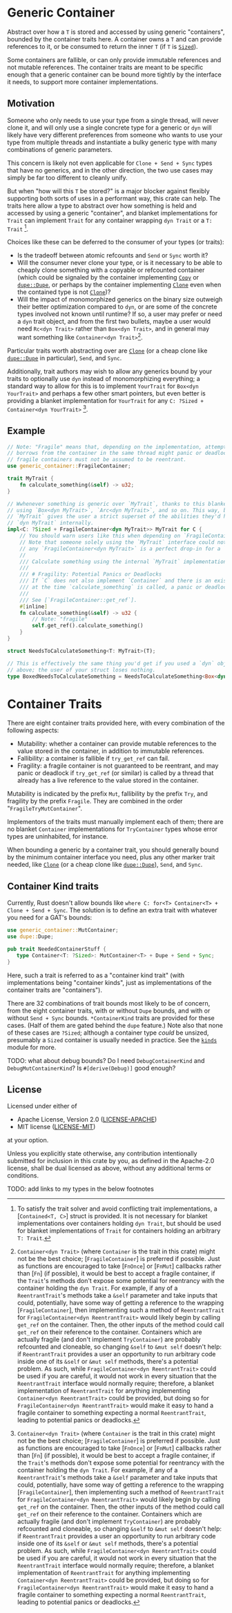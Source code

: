 # Generic Container
Abstract over how a `T` is stored and accessed by using generic "containers", bounded by
the container traits here. A container owns a `T` and can provide references to it, or be
consumed to return the inner `T` (if `T` is [`Sized`]).

Some containers are fallible, or can only provide immutable references and not mutable
references. The container traits are meant to be specific enough that a generic container
can be bound more tightly by the interface it needs, to support more container implementations.

## Motivation

Someone who only needs to use your type from a single thread, will never clone it, and will only
use a single concrete type for a generic or `dyn` will likely have very different preferences
from someone who wants to use your type from multiple threads and instantiate a bulky generic
type with many combinations of generic parameters.

This concern is likely not even applicable for `Clone + Send + Sync` types that have no
generics, and in the other direction, the two use cases may simply be far too different to
cleanly unify.

But when "how will this `T` be stored?" is a major blocker against flexibly supporting both
sorts of uses in a performant way, this crate can help. The traits here allow a type
to abstract over how something is held and accessed by using a generic "container", and
blanket implementations for `Trait` can implement `Trait` for any container wrapping
`dyn Trait` or a `T: Trait` [^blanket-container-t].

Choices like these can be deferred to the consumer of your types (or traits):
- Is the tradeoff between atomic refcounts and `Send` or `Sync` worth it?
- Will the consumer never clone your type, or is it necessary to be able to cheaply clone
  something with a copyable or refcounted container (which could be signaled by the container
  implementing [`Copy`] or [`dupe::Dupe`], or perhaps by the container implementing [`Clone`]
  even when the contained type is not [`Clone`])?
- Will the impact of monomorphized generics on the binary size outweigh their better
  optimization compared to `dyn`, or are some of the concrete types involved not known until
  runtime? If so, a user may prefer or need a `dyn` trait object, and from the first two
  bullets, maybe a user would need `Rc<dyn Trait>` rather than `Box<dyn Trait>`, and in general
  may want something like `Container<dyn Trait>`[^container-dyn-trait].

Particular traits worth abstracting over are [`Clone`] (or a cheap clone like [`dupe::Dupe`]
in particular), `Send`, and `Sync`.

Additionally, trait authors may wish to allow any generics bound by your traits to optionally
use `dyn` instead of monomorphizing everything; a standard way to allow for this is to
implement `YourTrait` for `Box<dyn YourTrait>` and perhaps a few other smart pointers, but even
better is providing a blanket implementation for `YourTrait` for any
`C: ?Sized + Container<dyn YourTrait>` [^container-dyn-trait].

## Example

```rust
// Note: "Fragile" means that, depending on the implementation, attempting to get multiple live
// borrows from the container in the same thread might panic or deadlock. In other words,
// fragile containers must not be assumed to be reentrant.
use generic_container::FragileContainer;

trait MyTrait {
    fn calculate_something(&self) -> u32;
}

// Wwhenever something is generic over `MyTrait`, thanks to this blanket impl, we could opt into
// using `Box<dyn MyTrait>`, `Arc<dyn MyTrait>`, and so on. This way, being generic over
// `MyTrait` gives the user a strict superset of the abilities they'd have if we only used
// `dyn MyTrait` internally.
impl<C: ?Sized + FragileContainer<dyn MyTrait>> MyTrait for C {
    // You should warn users like this when depending on `FragileContainer`.
    // Note that someone solely using the `MyTrait` interface could not encounter this problem:
    // any `FragileContainer<dyn MyTrait>` is a perfect drop-in for a `MyTrait`.
    //
    /// Calculate something using the internal `MyTrait` implementation.
    ///
    /// # Fragility: Potential Panics or Deadlocks
    /// If `C` does not also implement `Container` and there is an existing borrow from `C`
    /// at the time `calculate_something` is called, a panic or deadlock may occur.
    ///
    /// See [`FragileContainer::get_ref`].
    #[inline]
    fn calculate_something(&self) -> u32 {
        // Note: "fragile"
        self.get_ref().calculate_something()
    }
}

struct NeedsToCalculateSomething<T: MyTrait>(T);

// This is effectively the same thing you'd get if you used a `dyn` object instead of a generic
// above; the user of your struct loses nothing.
type BoxedNeedsToCalculateSomething = NeedsToCalculateSomething<Box<dyn MyTrait>>;
```

# Container Traits
There are eight container traits provided here, with every combination of the following aspects:
- Mutability: whether a container can provide mutable references to the value stored in the
  container, in addition to immutable references.
- Fallibility: a container is fallible if `try_get_ref` can fail.
- Fragility: a fragile container is not guaranteed to be reentrant, and may panic or deadlock
  if `try_get_ref` (or similar) is called by a thread that already has a live reference to the
  value stored in the container.

Mutability is indicated by the prefix `Mut`, fallibility by the prefix `Try`, and fragility
by the prefix `Fragile`. They are combined in the order "`FragileTryMutContainer`".

Implementors of the traits must manually implement each of them; there are no blanket
`Container` implementations for `TryContainer` types whose error types are uninhabited,
for instance.

When bounding a generic by a container trait, you should generally bound by the minimum
container interface you need, plus any other marker trait needed, like [`Clone`] (or a cheap
clone like [`dupe::Dupe`]), `Send`, and `Sync`.

## Container Kind traits
Currently, Rust doesn't allow bounds like `where C: for<T> Container<T> + Clone + Send + Sync`.
The solution is to define an extra trait with whatever you need for a GAT's bounds:

```rust
use generic_container::MutContainer;
use dupe::Dupe;

pub trait NeededContainerStuff {
   type Container<T: ?Sized>: MutContainer<T> + Dupe + Send + Sync;
}
```

Here, such a trait is referred to as a "container kind trait" (with implementations being
"container kinds", just as implementations of the container traits are "containers").

There are 32 combinations of trait bounds most likely to be of concern, from the eight
container traits, with or without `Dupe` bounds, and with or without `Send + Sync` bounds.
`*ContainerKind` traits are provided for these cases. (Half of them are gated behind the
`dupe` feature.) Note also that none of these cases are `?Sized`; although a container type
*could* be unsized, presumably a `Sized` container is usually needed in practice. See the
[`kinds`] module for more.

TODO: what about debug bounds? Do I need `DebugContainerKind` and `DebugMutContainerKind`?
Is `#[derive(Debug)]` good enough?


## License

Licensed under either of

 * Apache License, Version 2.0 ([LICENSE-APACHE](../../LICENSE-APACHE))
 * MIT license ([LICENSE-MIT](../../LICENSE-MIT))

at your option.

Unless you explicitly state otherwise, any contribution intentionally submitted for inclusion in
this crate by you, as defined in the Apache-2.0 license, shall be dual licensed as above, without
any additional terms or conditions.


TODO: add links to my types in the below footnotes

[^blanket-container-t]: To satisfy the trait solver and avoid conflicting trait implementations,
  a [`Contained<T, C>`] struct is provided. It is not necessary for blanket implementations
  over containers holding `dyn Trait`, but should be used for blanket implementations of `Trait`
  for containers holding an arbitrary `T: Trait`.
[^container-dyn-trait]: `Container<dyn Trait>` (where `Container` is the trait in this crate) might
  not be the best choice; [`FragileContainer`] is preferred if possible. Just as functions are
  encouraged to take [`FnOnce`] or [`FnMut`] callbacks rather than [`Fn`] (if possible), it would
  be best to accept a fragile container, if the `Trait`'s methods don't expose some potential for
  reentrancy with the container holding the `dyn Trait`. For example, if any of a
  `ReentrantTrait`'s methods take a `&self` parameter and take inputs that could, potentially, have
  some way of getting a reference to the wrapping [`FragileContainer`], then implementing such a
  method of `ReentrantTrait` for `FragileContainer<dyn ReentrantTrait>` would likely begin by
  calling `get_ref` on the container. Then, the other inputs of the method could call `get_ref` on
  their reference to the container. Containers which are actually fragile (and don't implement
  `TryContainer`) are probably refcounted and cloneable, so changing `&self` to `&mut self`
  doesn't help: if `ReentrantTrait` provides a user an opportunity to run arbitrary
  code inside one of its `&self` or `&mut self` methods, there's a potential problem.
  As such, while `FragileContainer<dyn ReentrantTrait>` could be used if you are careful,
  it would not work in every situation that the `ReentrantTrait` interface would normally
  require; therefore, a blanket implementation of `ReentrantTrait` for anything implementing
  `Container<dyn ReentrantTrait>` could be provided, but doing so for
  `FragileContainer<dyn ReentrantTrait>` would make it easy to hand a fragile container to
  something expecting a normal `ReentrantTrait`, leading to potential panics or deadlocks.

[`Sized`]: https://doc.rust-lang.org/std/marker/trait.Sized.html
[`Copy`]: https://doc.rust-lang.org/std/marker/trait.Copy.html
[`Clone`]: https://doc.rust-lang.org/std/clone/trait.Clone.html
[`dupe::Dupe`]: https://docs.rs/dupe/0.9.1/dupe/trait.Dupe.html"
[`kinds`]: TODO
